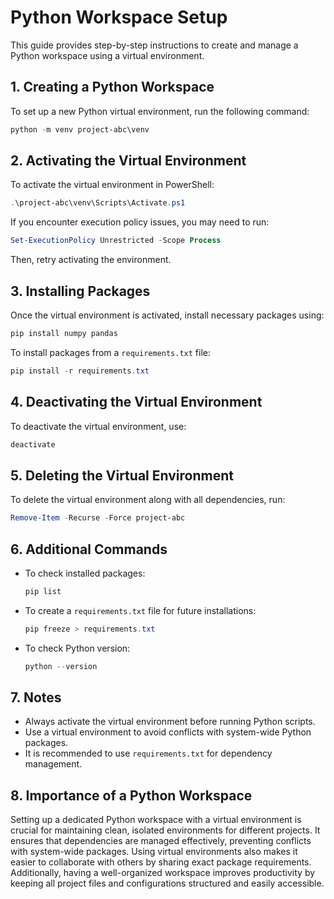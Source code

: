 # Python Workspace Setup

This guide provides step-by-step instructions to create and manage a Python workspace using a virtual environment.

## 1. Creating a Python Workspace

To set up a new Python virtual environment, run the following command:

```powershell
python -m venv project-abc\venv
```

## 2. Activating the Virtual Environment

To activate the virtual environment in PowerShell:

```powershell
.\project-abc\venv\Scripts\Activate.ps1
```

If you encounter execution policy issues, you may need to run:

```powershell
Set-ExecutionPolicy Unrestricted -Scope Process
```

Then, retry activating the environment.

## 3. Installing Packages

Once the virtual environment is activated, install necessary packages using:

```powershell
pip install numpy pandas
```

To install packages from a `requirements.txt` file:

```powershell
pip install -r requirements.txt
```

## 4. Deactivating the Virtual Environment

To deactivate the virtual environment, use:

```powershell
deactivate
```

## 5. Deleting the Virtual Environment

To delete the virtual environment along with all dependencies, run:

```powershell
Remove-Item -Recurse -Force project-abc
```

## 6. Additional Commands

- To check installed packages:
  ```powershell
  pip list
  ```
- To create a `requirements.txt` file for future installations:
  ```powershell
  pip freeze > requirements.txt
  ```
- To check Python version:
  ```powershell
  python --version
  ```

## 7. Notes

- Always activate the virtual environment before running Python scripts.
- Use a virtual environment to avoid conflicts with system-wide Python packages.
- It is recommended to use `requirements.txt` for dependency management.


## 8. Importance of a Python Workspace

Setting up a dedicated Python workspace with a virtual environment is crucial for maintaining clean, isolated environments for different projects. It ensures that dependencies are managed effectively, preventing conflicts with system-wide packages. Using virtual environments also makes it easier to collaborate with others by sharing exact package requirements. Additionally, having a well-organized workspace improves productivity by keeping all project files and configurations structured and easily accessible.

